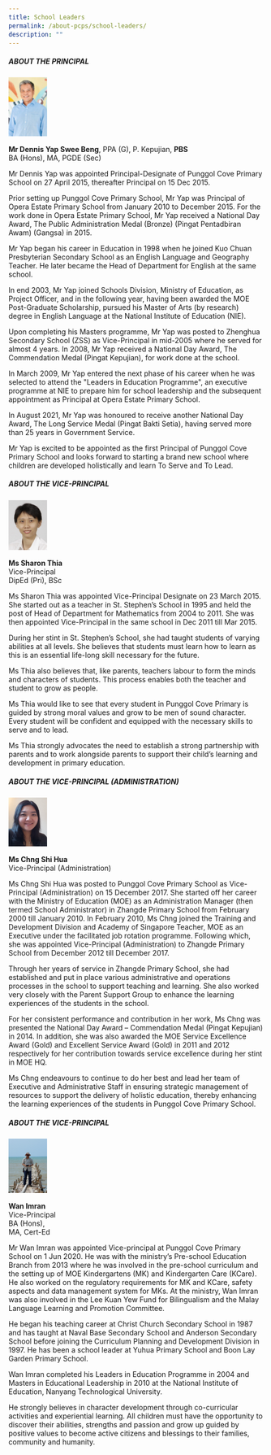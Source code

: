 ```yaml
---
title: School Leaders
permalink: /about-pcps/school-leaders/
description: ""
---
```

##### ABOUT THE PRINCIPAL

<img src="/images/MR%20Yap.png" 
     style="width:15%">

**Mr Dennis Yap Swee Beng**, PPA (G), P. Kepujian, **PBS**  
BA (Hons), MA, PGDE (Sec)

  

Mr Dennis Yap was appointed Principal-Designate of Punggol Cove Primary School on 27 April 2015, thereafter Principal on 15 Dec 2015.

  

Prior setting up Punggol Cove Primary School, Mr Yap was Principal of Opera Estate Primary School from January 2010 to December 2015. For the work done in Opera Estate Primary School, Mr Yap received a National Day Award, The Public Administration Medal (Bronze) (Pingat Pentadbiran Awam) (Gangsa) in 2015.

  

Mr Yap began his career in Education in 1998 when he joined Kuo Chuan Presbyterian Secondary School as an English Language and Geography Teacher. He later became the Head of Department for English at the same school.

  

In end 2003, Mr Yap joined Schools Division, Ministry of Education, as Project Officer, and in the following year, having been awarded the MOE Post-Graduate Scholarship, pursued his Master of Arts (by research) degree in English Language at the National Institute of Education (NIE).

  

Upon completing his Masters programme, Mr Yap was posted to Zhenghua Secondary School (ZSS) as Vice-Principal in mid-2005 where he served for almost 4 years. In 2008, Mr Yap received a National Day Award, The Commendation Medal (Pingat Kepujian), for work done at the school.

  

In March 2009, Mr Yap entered the next phase of his career when he was selected to attend the "Leaders in Education Programme", an executive programme at NIE to prepare him for school leadership and the subsequent appointment as Principal at Opera Estate Primary School. 

  

In August 2021, Mr Yap was honoured to receive another National Day Award, The Long Service Medal (Pingat Bakti Setia), having served more than 25 years in Government Service.  

  

Mr Yap is excited to be appointed as the first Principal of Punggol Cove Primary School and looks forward to starting a brand new school where children are developed holistically and learn To Serve and To Lead.

##### ABOUT THE VICE-PRINCIPAL

<img src="/images/Sharon.jpeg" 
     style="width:15%">

**Ms Sharon Thia**  
Vice-Principal   
DipEd (Pri), BSc

Ms Sharon Thia was appointed Vice-Principal Designate on 23 March 2015. She started out as a teacher in St. Stephen’s School in 1995 and held the post of Head of Department for Mathematics from 2004 to 2011.  She was then appointed Vice-Principal in the same school in Dec 2011 till Mar 2015. 

During her stint in St. Stephen’s School, she had taught students of varying abilities at all levels. She believes that students must learn how to learn as this is an essential life-long skill necessary for the future. 

Ms Thia also believes that, like parents, teachers labour to form the minds and characters of students. This process enables both the teacher and student to grow as people.

Ms Thia would like to see that every student in Punggol Cove Primary is guided by strong moral values and grow to be men of sound character. Every student will be confident and equipped with the necessary skills to serve and to lead.

Ms Thia strongly advocates the need to establish a strong partnership with parents and to work alongside parents to support their child’s learning and development in primary education.


##### ABOUT THE VICE-PRINCIPAL (ADMINISTRATION)

<img src="/images/PCPS_Ms%20Chng%20Shi%20Hua.jpeg" 
     style="width:15%">

**Ms Chng Shi Hua**  
Vice-Principal (Administration)

Ms Chng Shi Hua was posted to Punggol Cove Primary School as Vice-Principal (Administration) on 15 December 2017. She started off her career with the Ministry of Education (MOE) as an Administration Manager (then termed School Administrator) in Zhangde Primary School from February 2000 till January 2010. In February 2010, Ms Chng joined the Training and Development Division and Academy of Singapore Teacher, MOE as an Executive under the facilitated job rotation programme. Following which, she was appointed Vice-Principal (Administration) to Zhangde Primary School from December 2012 till December 2017.

Through her years of service in Zhangde Primary School, she had established and put in place various administrative and operations processes in the school to support teaching and learning. She also worked very closely with the Parent Support Group to enhance the learning experiences of the students in the school.



For her consistent performance and contribution in her work, Ms Chng was presented the National Day Award – Commendation Medal (Pingat Kepujian) in 2014. In addition, she was also awarded the MOE Service Excellence Award (Gold) and Excellent Service Award (Gold) in 2011 and 2012 respectively for her contribution towards service excellence during her stint in MOE HQ.

Ms Chng endeavours to continue to do her best and lead her team of Executive and Administrative Staff in ensuring strategic management of resources to support the delivery of holistic education, thereby enhancing the learning experiences of the students in Punggol Cove Primary School.


##### ABOUT THE VICE-PRINCIPAL

<img src="/images/pcps_vp_wanimran.jpeg" 
     style="width:15%">

**Wan Imran**  
Vice-Principal   
BA (Hons),   
MA, Cert-Ed  


Mr Wan Imran was appointed Vice-principal at Punggol Cove Primary School on 1 Jun 2020. He was with the ministry’s Pre-school Education Branch from 2013 where he was involved in the pre-school curriculum and the setting up of MOE Kindergartens (MK) and Kindergarten Care (KCare). He also worked on the regulatory requirements for MK and KCare, safety aspects and data management system for MKs. At the ministry, Wan Imran was also involved in the Lee Kuan Yew Fund for Bilingualism and the Malay Language Learning and Promotion Committee.

He began his teaching career at Christ Church Secondary School in 1987 and has taught at Naval Base Secondary School and Anderson Secondary School before joining the Curriculum Planning and Development Division in 1997. He has been a school leader at Yuhua Primary School and Boon Lay Garden Primary School.

Wan Imran completed his Leaders in Education Programme in 2004 and Masters in Educational Leadership in 2010 at the National Institute of Education, Nanyang Technological University.

He strongly believes in character development through co-curricular activities and experiential learning. All children must have the opportunity to discover their abilities, strengths and passion and grow up guided by positive values to become active citizens and blessings to their families, community and humanity.